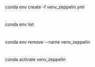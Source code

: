#
#
# 
conda env create -f venv_zeppelin.yml

#
#
#
conda env list

#
#
#
conda env remove --name venv_zeppelin

#
#
#
conda activate venv_zeppelin